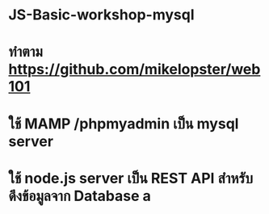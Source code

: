 ﻿# JS-Basic-workshop-mysql
# ทำตาม https://github.com/mikelopster/web101 
# ใช้ MAMP /phpmyadmin เป็น mysql server
# ใช้ node.js server เป็น REST API สำหรับ ดึงข้อมูลจาก Database a

